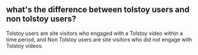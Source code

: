 ## what's the difference between tolstoy users and non tolstoy users?

Tolstoy users are site visitors who engaged with a Tolstoy video within a time period, and Non Tolstoy users are site visitors who did not engage with Tolstoy videos.
